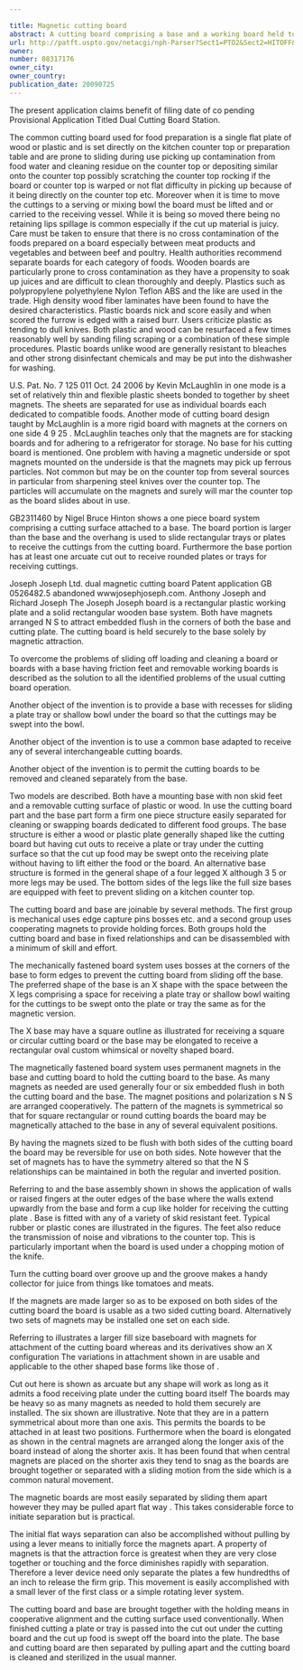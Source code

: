 ```yaml
---

title: Magnetic cutting board
abstract: A cutting board comprising a base and a working board held together by magnets, aligning pins, or fingers on the base gripping the working cutting board. The base has cut-outs so that a plate, tray, or shallow bowl can be slid under the board permitting the cuttings to be slid off the board into the bowl without having to lift the board, likely tilting it and spilling the cuttings and/or juices or dumping separated portions of the cut food.
url: http://patft.uspto.gov/netacgi/nph-Parser?Sect1=PTO2&Sect2=HITOFF&p=1&u=%2Fnetahtml%2FPTO%2Fsearch-adv.htm&r=1&f=G&l=50&d=PALL&S1=08317176&OS=08317176&RS=08317176
owner: 
number: 08317176
owner_city: 
owner_country: 
publication_date: 20090725
---
```

The present application claims benefit of filing date of co pending Provisional Application Titled Dual Cutting Board Station.

The common cutting board used for food preparation is a single flat plate of wood or plastic and is set directly on the kitchen counter top or preparation table and are prone to sliding during use picking up contamination from food water and cleaning residue on the counter top or depositing similar onto the counter top possibly scratching the counter top rocking if the board or counter top is warped or not flat difficulty in picking up because of it being directly on the counter top etc. Moreover when it is time to move the cuttings to a serving or mixing bowl the board must be lifted and or carried to the receiving vessel. While it is being so moved there being no retaining lips spillage is common especially if the cut up material is juicy. Care must be taken to ensure that there is no cross contamination of the foods prepared on a board especially between meat products and vegetables and between beef and poultry. Health authorities recommend separate boards for each category of foods. Wooden boards are particularly prone to cross contamination as they have a propensity to soak up juices and are difficult to clean thoroughly and deeply. Plastics such as polypropylene polyethylene Nylon Teflon ABS and the like are used in the trade. High density wood fiber laminates have been found to have the desired characteristics. Plastic boards nick and score easily and when scored the furrow is edged with a raised burr. Users criticize plastic as tending to dull knives. Both plastic and wood can be resurfaced a few times reasonably well by sanding filing scraping or a combination of these simple procedures. Plastic boards unlike wood are generally resistant to bleaches and other strong disinfectant chemicals and may be put into the dishwasher for washing.

U.S. Pat. No. 7 125 011 Oct. 24 2006 by Kevin McLaughlin in one mode is a set of relatively thin and flexible plastic sheets bonded to together by sheet magnets. The sheets are separated for use as individual boards each dedicated to compatible foods. Another mode of cutting board design taught by McLaughlin is a more rigid board with magnets at the corners on one side 4 9 25 . McLaughlin teaches only that the magnets are for stacking boards and for adhering to a refrigerator for storage. No base for his cutting board is mentioned. One problem with having a magnetic underside or spot magnets mounted on the underside is that the magnets may pick up ferrous particles. Not common but may be on the counter top from several sources in particular from sharpening steel knives over the counter top. The particles will accumulate on the magnets and surely will mar the counter top as the board slides about in use.

GB2311460 by Nigel Bruce Hinton shows a one piece board system comprising a cutting surface attached to a base. The board portion is larger than the base and the overhang is used to slide rectangular trays or plates to receive the cuttings from the cutting board. Furthermore the base portion has at least one arcuate cut out to receive rounded plates or trays for receiving cuttings.

Joseph Joseph Ltd. dual magnetic cutting board Patent application GB 0526482.5 abandoned wwwjosephjoseph.com. Anthony Joseph and Richard Joseph The Joseph Joseph board is a rectangular plastic working plate and a solid rectangular wooden base system. Both have magnets arranged N S to attract embedded flush in the corners of both the base and cutting plate. The cutting board is held securely to the base solely by magnetic attraction.

To overcome the problems of sliding off loading and cleaning a board or boards with a base having friction feet and removable working boards is described as the solution to all the identified problems of the usual cutting board operation.

Another object of the invention is to provide a base with recesses for sliding a plate tray or shallow bowl under the board so that the cuttings may be swept into the bowl.

Another object of the invention is to use a common base adapted to receive any of several interchangeable cutting boards.

Another object of the invention is to permit the cutting boards to be removed and cleaned separately from the base.

Two models are described. Both have a mounting base with non skid feet and a removable cutting surface of plastic or wood. In use the cutting board part and the base part form a firm one piece structure easily separated for cleaning or swapping boards dedicated to different food groups. The base structure is either a wood or plastic plate generally shaped like the cutting board but having cut outs to receive a plate or tray under the cutting surface so that the cut up food may be swept onto the receiving plate without having to lift either the food or the board. An alternative base structure is formed in the general shape of a four legged X although 3 5 or more legs may be used. The bottom sides of the legs like the full size bases are equipped with feet to prevent sliding on a kitchen counter top.

The cutting board and base are joinable by several methods. The first group is mechanical uses edge capture pins bosses etc. and a second group uses cooperating magnets to provide holding forces. Both groups hold the cutting board and base in fixed relationships and can be disassembled with a minimum of skill and effort.

The mechanically fastened board system uses bosses at the corners of the base to form edges to prevent the cutting board from sliding off the base. The preferred shape of the base is an X shape with the space between the X legs comprising a space for receiving a plate tray or shallow bowl waiting for the cuttings to be swept onto the plate or tray the same as for the magnetic version.

The X base may have a square outline as illustrated for receiving a square or circular cutting board or the base may be elongated to receive a rectangular oval custom whimsical or novelty shaped board.

The magnetically fastened board system uses permanent magnets in the base and cutting board to hold the cutting board to the base. As many magnets as needed are used generally four or six embedded flush in both the cutting board and the base. The magnet positions and polarization s N S are arranged cooperatively. The pattern of the magnets is symmetrical so that for square rectangular or round cutting boards the board may be magnetically attached to the base in any of several equivalent positions.

By having the magnets sized to be flush with both sides of the cutting board the board may be reversible for use on both sides. Note however that the set of magnets has to have the symmetry altered so that the N S relationships can be maintained in both the regular and inverted position.

Referring to and the base assembly shown in shows the application of walls or raised fingers at the outer edges of the base where the walls extend upwardly from the base and form a cup like holder for receiving the cutting plate . Base is fitted with any of a variety of skid resistant feet. Typical rubber or plastic cones are illustrated in the figures. The feet also reduce the transmission of noise and vibrations to the counter top. This is particularly important when the board is used under a chopping motion of the knife.

Turn the cutting board over groove up and the groove makes a handy collector for juice from things like tomatoes and meats.

If the magnets are made larger so as to be exposed on both sides of the cutting board the board is usable as a two sided cutting board. Alternatively two sets of magnets may be installed one set on each side.

Referring to illustrates a larger fill size baseboard with magnets for attachment of the cutting board whereas and its derivatives show an X configuration The variations in attachment shown in are usable and applicable to the other shaped base forms like those of .

Cut out here is shown as arcuate but any shape will work as long as it admits a food receiving plate under the cutting board itself The boards may be heavy so as many magnets as needed to hold them securely are installed. The six shown are illustrative. Note that they are in a pattern symmetrical about more than one axis. This permits the boards to be attached in at least two positions. Furthermore when the board is elongated as shown in the central magnets are arranged along the longer axis of the board instead of along the shorter axis. It has been found that when central magnets are placed on the shorter axis they tend to snag as the boards are brought together or separated with a sliding motion from the side which is a common natural movement.

The magnetic boards are most easily separated by sliding them apart however they may be pulled apart flat way . This takes considerable force to initiate separation but is practical.

The initial flat ways separation can also be accomplished without pulling by using a lever means to initially force the magnets apart. A property of magnets is that the attraction force is greatest when they are very close together or touching and the force diminishes rapidly with separation. Therefore a lever device need only separate the plates a few hundredths of an inch to release the firm grip. This movement is easily accomplished with a small lever of the first class or a simple rotating lever system.

The cutting board and base are brought together with the holding means in cooperative alignment and the cutting surface used conventionally. When finished cutting a plate or tray is passed into the cut out under the cutting board and the cut up food is swept off the board into the plate. The base and cutting board are then separated by pulling apart and the cutting board is cleaned and sterilized in the usual manner.

